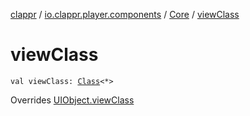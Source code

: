 [clappr](../../index.md) / [io.clappr.player.components](../index.md) / [Core](index.md) / [viewClass](./view-class.md)

# viewClass

`val viewClass: `[`Class`](https://developer.android.com/reference/java/lang/Class.html)`<*>`

Overrides [UIObject.viewClass](../../io.clappr.player.base/-u-i-object/view-class.md)

